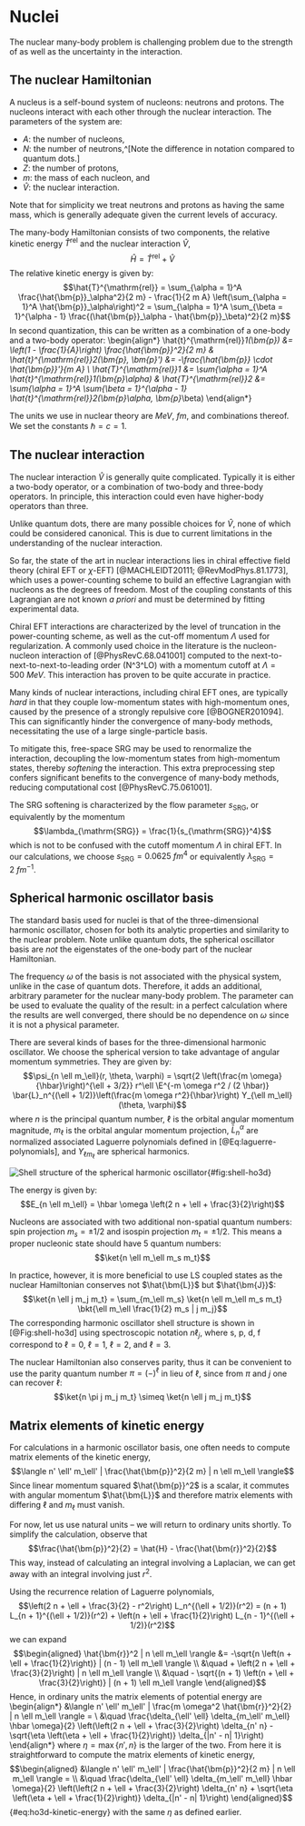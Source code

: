 # Nuclei

The nuclear many-body problem is challenging problem due to the strength of as well as the uncertainty in the interaction.

## The nuclear Hamiltonian

A nucleus is a self-bound system of nucleons: neutrons and protons.  The nucleons interact with each other through the nuclear interaction.  The parameters of the system are:

  - $A$: the number of nucleons,
  - $N$: the number of neutrons,^[Note the difference in notation compared to quantum dots.]
  - $Z$: the number of protons,
  - $m$: the mass of each nucleon, and
  - $\hat{V}$: the nuclear interaction.

Note that for simplicity we treat neutrons and protons as having the same mass, which is generally adequate given the current levels of accuracy.

The many-body Hamiltonian consists of two components, the relative kinetic energy $\hat{T}^{\mathrm{rel}}$ and the nuclear interaction $\hat{V}$,
$$\hat{H} = \hat{T}^{\mathrm{rel}} + \hat{V}$$
The relative kinetic energy is given by:
$$\hat{T}^{\mathrm{rel}} = \sum_{\alpha = 1}^A \frac{\hat{\bm{p}}_\alpha^2}{2 m} - \frac{1}{2 m A} \left(\sum_{\alpha = 1}^A \hat{\bm{p}}_\alpha\right)^2 = \sum_{\alpha = 1}^A \sum_{\beta = 1}^{\alpha - 1} \frac{(\hat{\bm{p}}_\alpha - \hat{\bm{p}}_\beta)^2}{2 m}$$
In second quantization, this can be written as a combination of a one-body and a two-body operator:
\begin{align*}
  \hat{t}^{\mathrm{rel}}_1(\bm{p}) &= \left(1 - \frac{1}{A}\right) \frac{\hat{\bm{p}}^2}{2 m} &
  \hat{t}^{\mathrm{rel}}_2(\bm{p}, \bm{p}') &= -\frac{\hat{\bm{p}} \cdot \hat{\bm{p}}'}{m A} \\
  \hat{T}^{\mathrm{rel}}_1 &= \sum_{\alpha = 1}^A \hat{t}^{\mathrm{rel}}_1(\bm{p}_\alpha) &
  \hat{T}^{\mathrm{rel}}_2 &= \sum_{\alpha = 1}^A \sum_{\beta = 1}^{\alpha - 1} \hat{t}^{\mathrm{rel}}_2(\bm{p}_\alpha, \bm{p}_\beta)
\end{align*}

The units we use in nuclear theory are $\si{MeV}$, $\si{fm}$, and combinations thereof.  We set the constants $\hbar = c = 1$.

## The nuclear interaction

The nuclear interaction $\hat{V}$ is generally quite complicated.  Typically it is either a two-body operator, or a combination of two-body and three-body operators.  In principle, this interaction could even have higher-body operators than three.

Unlike quantum dots, there are many possible choices for $\hat{V}$, none of which could be considered canonical.  This is due to current limitations in the understanding of the nuclear interaction.

So far, the state of the art in nuclear interactions lies in chiral effective field theory (chiral EFT or $\chi$-EFT) [@MACHLEIDT20111; @RevModPhys.81.1773], which uses a power-counting scheme to build an effective Lagrangian with nucleons as the degrees of freedom.  Most of the coupling constants of this Lagrangian are not known *a priori* and must be determined by fitting experimental data.

Chiral EFT interactions are characterized by the level of truncation in the power-counting scheme, as well as the cut-off momentum $\Lambda$ used for regularization.  A commonly used choice in the literature is the nucleon-nucleon interaction of [@PhysRevC.68.041001] computed to the next-to-next-to-next-to-leading order (N^3^LO) with a momentum cutoff at $\Lambda = \SI{500}{MeV}$.  This interaction has proven to be quite accurate in practice.

Many kinds of nuclear interactions, including chiral EFT ones, are typically *hard* in that they couple low-momentum states with high-momentum ones, caused by the presence of a strongly repulsive core [@BOGNER201094].  This can significantly hinder the convergence of many-body methods, necessitating the use of a large single-particle basis.

To mitigate this, free-space SRG may be used to renormalize the interaction, decoupling the low-momentum states from high-momentum states, thereby *softening* the interaction.  This extra preprocessing step confers significant benefits to the convergence of many-body methods, reducing computational cost [@PhysRevC.75.061001].

The SRG softening is characterized by the flow parameter $s_{\mathrm{SRG}}$, or equivalently by the momentum
$$\lambda_{\mathrm{SRG}} = \frac{1}{s_{\mathrm{SRG}}^4}$$
which is not to be confused with the cutoff momentum $\Lambda$ in chiral EFT.  In our calculations, we choose $s_{\mathrm{SRG}} = \SI{0.0625}{fm^4}$ or equivalently $\lambda_{\mathrm{SRG}} = \SI{2}{fm^{-1}}$.

## Spherical harmonic oscillator basis

The standard basis used for nuclei is that of the three-dimensional harmonic oscillator, chosen for both its analytic properties and similarity to the nuclear problem.  Note unlike quantum dots, the spherical oscillator basis are *not* the eigenstates of the one-body part of the nuclear Hamiltonian.

The frequency $\omega$ of the basis is not associated with the physical system, unlike in the case of quantum dots.  Therefore, it adds an additional, arbitrary parameter for the nuclear many-body problem.  The parameter can be used to evaluate the quality of the result: in a perfect calculation where the results are well converged, there should be no dependence on $\omega$ since it is not a physical parameter.

There are several kinds of bases for the three-dimensional harmonic oscillator.  We choose the spherical version to take advantage of angular momentum symmetries.  They are given by:
$$\psi_{n \ell m_\ell}(r, \theta, \varphi) = \sqrt{2 \left(\frac{m \omega}{\hbar}\right)^{\ell + 3/2}} r^\ell \E^{-m \omega r^2 / (2 \hbar)} \bar{L}_n^{(\ell + 1/2)}\left(\frac{m \omega r^2}{\hbar}\right) Y_{\ell m_\ell}(\theta, \varphi)$$
where $n$ is the principal quantum number, $\ell$ is the orbital angular momentum magnitude, $m_\ell$ is the orbital angular momentum projection, $\bar{L}_n^\alpha$ are normalized associated Laguerre polynomials defined in [@Eq:laguerre-polynomials], and $Y_{\ell m_\ell}$ are spherical harmonics.

![Shell structure of the spherical harmonic oscillator](fig-shell-ho3d){#fig:shell-ho3d}

The energy is given by:
$$E_{n \ell m_\ell} = \hbar \omega \left(2 n + \ell + \frac{3}{2}\right)$$

Nucleons are associated with two additional non-spatial quantum numbers: spin projection $m_s = \pm 1 / 2$ and isospin projection $m_t = \pm 1 / 2$.  This means a proper nucleonic state should have 5 quantum numbers:
$$\ket{n \ell m_\ell m_s m_t}$$

In practice, however, it is more beneficial to use LS coupled states as the nuclear Hamiltonian conserves not $\hat{\bm{L}}$ but $\hat{\bm{J}}$:
$$\ket{n \ell j m_j m_t} = \sum_{m_\ell m_s} \ket{n \ell m_\ell m_s m_t} \bkt{\ell m_\ell \frac{1}{2} m_s | j m_j}$$
The corresponding harmonic oscillator shell structure is shown in [@Fig:shell-ho3d] using spectroscopic notation $n \ell_j$, where s, p, d, f correspond to $\ell = 0$, $\ell = 1$, $\ell = 2$, and $\ell = 3$.

The nuclear Hamiltonian also conserves parity, thus it can be convenient to use the parity quantum number $\pi = (-)^\ell$ in lieu of $\ell$, since from $\pi$ and $j$ one can recover $\ell$:
$$\ket{n \pi j m_j m_t} \simeq \ket{n \ell j m_j m_t}$$

## Matrix elements of kinetic energy

For calculations in a harmonic oscillator basis, one often needs to compute matrix elements of the kinetic energy,
$$\langle n' \ell' m_\ell' | \frac{\hat{\bm{p}}^2}{2 m} | n \ell m_\ell \rangle$$
Since linear momentum squared $\hat{\bm{p}}^2$ is a scalar, it commutes with angular momentum $\hat{\bm{L}}$ and therefore matrix elements with differing $\ell$ and $m_\ell$ must vanish.

For now, let us use natural units – we will return to ordinary units shortly.  To simplify the calculation, observe that
$$\frac{\hat{\bm{p}}^2}{2} = \hat{H} - \frac{\hat{\bm{r}}^2}{2}$$
This way, instead of calculating an integral involving a Laplacian, we can get away with an integral involving just $r^2$.

Using the recurrence relation of Laguerre polynomials,
$$\left(2 n + \ell + \frac{3}{2} - r^2\right) L_n^{(\ell + 1/2)}(r^2) = (n + 1) L_{n + 1}^{(\ell + 1/2)}(r^2) + \left(n + \ell + \frac{1}{2}\right) L_{n - 1}^{(\ell + 1/2)}(r^2)$$
we can expand
$$\begin{aligned}
\hat{\bm{r}}^2 | n \ell m_\ell \rangle &= -\sqrt{n \left(n + \ell + \frac{1}{2}\right)} | (n - 1) \ell m_\ell \rangle \\
&\quad + \left(2 n + \ell + \frac{3}{2}\right) | n \ell m_\ell \rangle \\
&\quad - \sqrt{(n + 1) \left(n + \ell + \frac{3}{2}\right)} | (n + 1) \ell m_\ell \rangle
\end{aligned}$$
Hence, in ordinary units the matrix elements of potential energy are
\begin{align*}
&\langle n' \ell' m_\ell' | \frac{m \omega^2 \hat{\bm{r}}^2}{2} | n \ell m_\ell \rangle = \\
&\quad \frac{\delta_{\ell' \ell} \delta_{m_\ell' m_\ell} \hbar \omega}{2} \left(\left(2 n + \ell + \frac{3}{2}\right) \delta_{n' n} - \sqrt{\eta \left(\eta + \ell + \frac{1}{2}\right)} \delta_{|n' - n| 1}\right)
\end{align*}
where $\eta = \max\{n', n\}$ is the larger of the two.  From here it is straightforward to compute the matrix elements of kinetic energy,
$$\begin{aligned}
&\langle n' \ell' m_\ell' | \frac{\hat{\bm{p}}^2}{2 m} | n \ell m_\ell \rangle = \\
&\quad \frac{\delta_{\ell' \ell} \delta_{m_\ell' m_\ell} \hbar \omega}{2} \left(\left(2 n + \ell + \frac{3}{2}\right) \delta_{n' n} + \sqrt{\eta \left(\eta + \ell + \frac{1}{2}\right)} \delta_{|n' - n| 1}\right)
\end{aligned}$$ {#eq:ho3d-kinetic-energy}
with the same $\eta$ as defined earlier.
